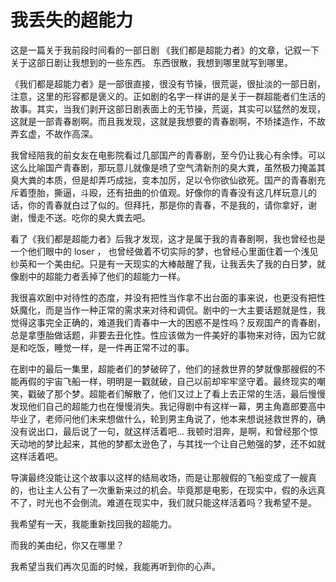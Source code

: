 # 我丢失的超能力

这是一篇关于我前段时间看的一部日剧 《我们都是超能力者》的文章，记叙一下关于这部日剧让我想到的一些东西。 东西很散，我想到哪里就写到哪里。

《我们都是超能力者》是一部很直接，很没有节操，很荒诞，很扯淡的一部日剧，注意，这里的形容都是褒义的。正如剧的名字一样讲的是关于一群超能者们生活的故事。其实，当我们剥开这部日剧表面上的无节操，荒诞，其实可以猛然的发现，这就是一部青春剧啊。而且我发现，这就是我想要的青春剧啊，不矫揉造作，不故弄玄虚，不故作高深。

我曾经陪我的前女友在电影院看过几部国产的青春剧，至今仍让我心有余悸。可以这么比喻国产青春剧，那玩意儿就像是喷了空气清新剂的臭大粪，虽然极力掩盖其臭大粪的本质，但是却弄巧成拙，变本加厉，足以令你欲仙欲死。国产的青春剧充斥着堕胎，撕逼，斗殴，还有扭曲的价值观。好像你的青春没有这几样玩意儿的话，你的青春就白过了似的。但拜托，那是你的青春，不是我的，请你拿好，谢谢，慢走不送。吃你的臭大粪去吧。

看了《我们都是超能力者》后我才发现，这才是属于我的青春剧啊，我也曾经也是一个他们眼中的 loser ， 也曾经做着不切实际的梦，也曾经心里面住着一个浅见纱英和一个美由纪。只是有一天现实的大棒敲醒了我，让我丢失了我的白日梦，就像剧中的超能力者丢掉了他们的超能力一样。

我很喜欢剧中对待性的态度，并没有把性当作拿不出台面的事来说，也更没有把性妖魔化，而是当作一种正常的需求来对待和调侃。剧中的一大主要话题就是性，我觉得这事完全正确的，难道我们青春中一大的困惑不是性吗？反观国产的青春剧，总是拿堕胎做话题，非要去丑化性。性应该做为一件美好的事物来对待，因为它就是和吃饭，睡觉一样，是一件再正常不过的事。

在剧中的最后一集里，超能者们的梦破碎了，他们的拯救世界的梦就像那艘假的不能再假的宇宙飞船一样，明明是一戳就破，自己以前却牢牢坚守着。最终现实的嘲笑，戳破了那个梦。超能者们解散了，他们又过上了看上去正常的生活，最后慢慢发现他们自己的超能力也在慢慢消失。我记得剧中有这样一幕，男主角嘉郎要高中毕业了，老师问他们未来想做什么，轮到男主角说了，他本来想说拯救世界的，确没有说出口，最后说了一句，就这样活着吧... 我顿时泪奔，是啊，和曾经那个惊天动地的梦比起来，其他的梦都太逊色了，与其找一个让自己勉强的梦，还不如就这样活着吧。

导演最终没能让这个故事以这样的结局收场，而是让那艘假的飞船变成了一艘真的，也让主人公有了一次重新来过的机会。毕竟那是电影，在现实中，假的永远真不了，时光也不会倒流。难道在现实中，我们就只能这样活着吗？我希望不是。

我希望有一天，我能重新找回我的超能力。

而我的美由纪，你又在哪里？

我希望当我们再次见面的时候，我能再听到你的心声。

